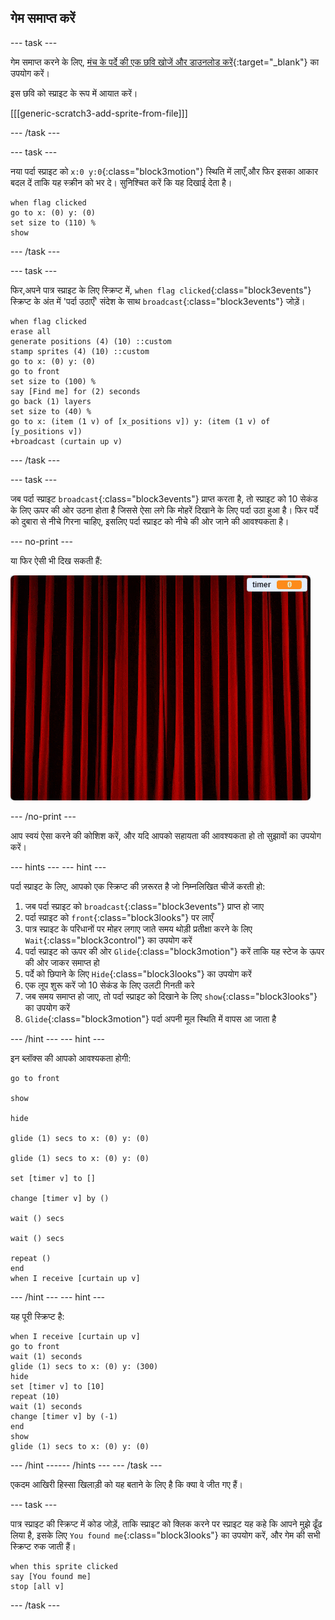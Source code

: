 ## गेम समाप्त करें

--- task ---

गेम समाप्त करने के लिए, [मंच के पर्दे की एक छवि खोजें और डाउनलोड करें](https://www.google.co.uk/search?q=stage+curtain&source=lnms&tbm=isch&sa=X&ved=0ahUKEwjKg9O1k8_VAhXSL1AKHe1HDMIQ_AUICigB&biw=1362&bih=584){:target="_blank"} का उपयोग करें।

इस छवि को स्प्राइट के रूप में आयात करें।

[[[generic-scratch3-add-sprite-from-file]]]

--- /task ---

--- task ---

नया पर्दा स्प्राइट को `x:0 y:0`{:class="block3motion"} स्थिति में लाएँ,और फिर इसका आकार बदल दें ताकि यह स्क्रीन को भर दे। सुनिश्चित करें कि यह दिखाई देता है।

```blocks3
when flag clicked
go to x: (0) y: (0)
set size to (110) %
show
```

--- /task ---

--- task ---

फिर,अपने पात्र स्प्राइट के लिए स्क्रिप्ट में, `when flag clicked`{:class="block3events"} स्क्रिप्ट के अंत में 'पर्दा उठाएँ' संदेश के साथ `broadcast`{:class="block3events"} जोड़ें।

```blocks3
when flag clicked
erase all
generate positions (4) (10) ::custom
stamp sprites (4) (10) ::custom
go to x: (0) y: (0)
go to front
set size to (100) %
say [Find me] for (2) seconds
go back (1) layers
set size to (40) %
go to x: (item (1 v) of [x_positions v]) y: (item (1 v) of [y_positions v])
+broadcast (curtain up v)
```

--- /task ---

--- task ---

जब पर्दा स्प्राइट `broadcast`{:class="block3events"} प्राप्त करता है, तो स्प्राइट को 10 सेकंड के लिए ऊपर की ओर उठना होता है जिससे ऐसा लगे कि मोहरें दिखाने के लिए पर्दा उठा हुआ है। फिर पर्दे को दुबारा से नीचे गिरना चाहिए, इसलिए पर्दा स्प्राइट को नीचे की ओर जाने की आवश्यकता है।

--- no-print ---

या फिर ऐसी भी दिख सकती हैं:

![प्रदर्शन 2](images/demo_2.gif)

--- /no-print ---

आप स्वयं ऐसा करने की कोशिश करें, और यदि आपको सहायता की आवश्यकता हो तो सुझावों का उपयोग करें।

--- hints ---
 --- hint ---

पर्दा स्प्राइट के लिए, आपको एक स्क्रिप्ट की ज़रूरत है जो निम्नलिखित चीजें करती हो:

1. जब पर्दा स्प्राइट को `broadcast`{:class="block3events"} प्राप्त हो जाए
2. पर्दा स्प्राइट को `front`{:class="block3looks"} पर लाएँ
3. पात्र स्प्राइट के परिधानों पर मोहर लगाए जाते समय थोड़ी प्रतीक्षा करने के लिए `Wait`{:class="block3control"} का उपयोग करें
4. पर्दा स्प्राइट को ऊपर की ओर `Glide`{:class="block3motion"} करें ताकि यह स्टेज के ऊपर की ओर जाकर समाप्त हो
5. पर्दे को छिपाने के लिए `Hide`{:class="block3looks"} का उपयोग करें
6. एक लूप शुरू करें जो 10 सेकंड के लिए उलटी गिनती करे
7. जब समय समाप्त हो जाए, तो पर्दा स्प्राइट को दिखाने के लिए `show`{:class="block3looks"} का उपयोग करें
8. `Glide`{:class="block3motion"} पर्दा अपनी मूल स्थिति में वापस आ जाता है

--- /hint --- --- hint ---

इन ब्लॉक्स की आपको आवश्यकता होगी:

```blocks3
go to front

show

hide

glide (1) secs to x: (0) y: (0)

glide (1) secs to x: (0) y: (0)

set [timer v] to []

change [timer v] by ()

wait () secs

wait () secs

repeat ()
end
when I receive [curtain up v]
```

--- /hint --- --- hint ---

यह पूरी स्क्रिप्ट है:

```blocks3
when I receive [curtain up v]
go to front
wait (1) seconds
glide (1) secs to x: (0) y: (300)
hide
set [timer v] to [10]
repeat (10)
wait (1) seconds
change [timer v] by (-1)
end
show
glide (1) secs to x: (0) y: (0)
```

--- /hint ------ /hints --- --- /task ---

एकदम आखिरी हिस्सा खिलाड़ी को यह बताने के लिए है कि क्या वे जीत गए हैं।

--- task ---

पात्र स्प्राइट की स्क्रिप्ट में कोड जोड़ें, ताकि स्प्राइट को क्लिक करने पर स्प्राइट यह कहे कि आपने मुझे ढूँढ लिया है, इसके लिए `You found me`{:class="block3looks"} का उपयोग करें, और गेम की सभी स्क्रिप्ट रुक जाती हैं।

```blocks3
when this sprite clicked
say [You found me]
stop [all v]
```

--- /task ---